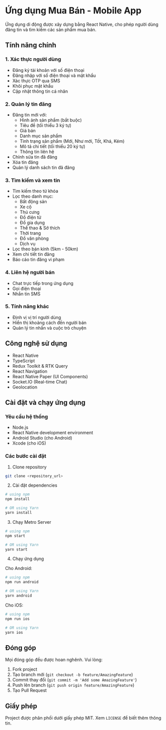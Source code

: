 # Ứng dụng Mua Bán - Mobile App

Ứng dụng di động được xây dựng bằng React Native, cho phép người dùng đăng tin và tìm kiếm các sản phẩm mua bán.

## Tính năng chính

### 1. Xác thực người dùng

- Đăng ký tài khoản với số điện thoại
- Đăng nhập với số điện thoại và mật khẩu
- Xác thực OTP qua SMS
- Khôi phục mật khẩu
- Cập nhật thông tin cá nhân

### 2. Quản lý tin đăng

- Đăng tin mới với:
  - Hình ảnh sản phẩm (bắt buộc)
  - Tiêu đề (tối thiểu 3 ký tự)
  - Giá bán
  - Danh mục sản phẩm
  - Tình trạng sản phẩm (Mới, Như mới, Tốt, Khá, Kém)
  - Mô tả chi tiết (tối thiểu 20 ký tự)
  - Thông tin liên hệ
- Chỉnh sửa tin đã đăng
- Xóa tin đăng
- Quản lý danh sách tin đã đăng

### 3. Tìm kiếm và xem tin

- Tìm kiếm theo từ khóa
- Lọc theo danh mục:
  - Bất động sản
  - Xe cộ
  - Thú cưng
  - Đồ điện tử
  - Đồ gia dụng
  - Thể thao & Sở thích
  - Thời trang
  - Đồ văn phòng
  - Dịch vụ
- Lọc theo bán kính (5km - 50km)
- Xem chi tiết tin đăng
- Báo cáo tin đăng vi phạm

### 4. Liên hệ người bán

- Chat trực tiếp trong ứng dụng
- Gọi điện thoại
- Nhắn tin SMS

### 5. Tính năng khác

- Định vị vị trí người dùng
- Hiển thị khoảng cách đến người bán
- Quản lý tin nhắn và cuộc trò chuyện

## Công nghệ sử dụng

- React Native
- TypeScript
- Redux Toolkit & RTK Query
- React Navigation
- React Native Paper (UI Components)
- Socket.IO (Real-time Chat)
- Geolocation

## Cài đặt và chạy ứng dụng

### Yêu cầu hệ thống

- Node.js
- React Native development environment
- Android Studio (cho Android)
- Xcode (cho iOS)

### Các bước cài đặt

1. Clone repository

```bash
git clone <repository_url>
```

2. Cài đặt dependencies

```bash
# using npm
npm install

# OR using Yarn
yarn install
```

3. Chạy Metro Server

```bash
# using npm
npm start

# OR using Yarn
yarn start
```

4. Chạy ứng dụng

Cho Android:

```bash
# using npm
npm run android

# OR using Yarn
yarn android
```

Cho iOS:

```bash
# using npm
npm run ios

# OR using Yarn
yarn ios
```

## Đóng góp

Mọi đóng góp đều được hoan nghênh. Vui lòng:

1. Fork project
2. Tạo branch mới (`git checkout -b feature/AmazingFeature`)
3. Commit thay đổi (`git commit -m 'Add some AmazingFeature'`)
4. Push lên branch (`git push origin feature/AmazingFeature`)
5. Tạo Pull Request

## Giấy phép

Project được phân phối dưới giấy phép MIT. Xem `LICENSE` để biết thêm thông tin.

